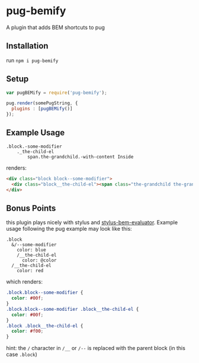 # pug-bemify
A plugin that adds BEM shortcuts to pug

## Installation
run `npm i pug-bemify`

## Setup
```javascript
var pugBEMify = require('pug-bemify');

pug.render(somePugString, {
  plugins : [pugBEMify()]
});
```

## Example Usage
```pug
.block.-some-modifier
    ._the-child-el
        span.the-grandchild.-with-content Inside
```
renders:
```html
<div class="block block--some-modifier">
  <div class="block__the-child-el"><span class="the-grandchild the-grandchild--with-content">Inside</span></div>
</div>
```

## Bonus Points
this plugin plays nicely with stylus and [stylus-bem-evaluator](https://github.com/khalidhoffman/stylus-bem-evaluator).
Example usage following the pug example may look like this:
```stylus
.block
  &/--some-modifier
    color: blue 
    /__the-child-el
      color: @color
  /__the-child-el
    color: red
```
which renders:
```css
.block.block--some-modifier {
  color: #00f;
}
.block.block--some-modifier .block__the-child-el {
  color: #00f;
}
.block .block__the-child-el {
  color: #f00;
}
```
hint: the `/` character in `/__` or `/--` is replaced with the parent block (in this case `.block`)
